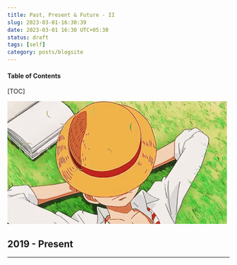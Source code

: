```yaml
---
title: Past, Present & Future - II
slug: 2023-03-01-16:30:39
date: 2023-03-01 16:30 UTC+05:30
status: draft
tags: [self]
category: posts/blogsite
---
```


<h4>Table of Contents</h4>
[TOC]


![](/images/tenor.gif)

## 2019 - Present
---

